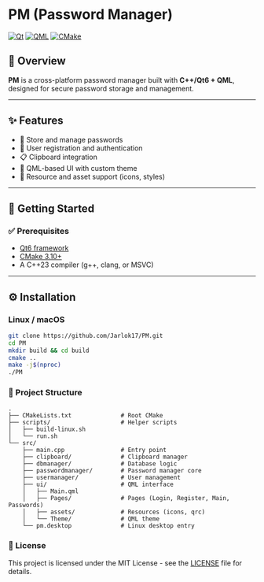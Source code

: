# PM (Password Manager)

[![Qt](https://img.shields.io/badge/Qt-6.9-green?style=for-the-badge&logo=qt&logoColor=white)](https://doc.qt.io/qt-6.9/)
[![QML](https://img.shields.io/badge/QML-6.9-blue?style=for-the-badge&logo=qt&logoColor=white)](https://doc.qt.io/qt-6/qtqml-index.html)
[![CMake](https://img.shields.io/badge/CMake-3.10+-064F8C?style=for-the-badge&logo=cmake&logoColor=white)](https://cmake.org/)

## 📖 Overview
**PM** is a cross-platform password manager built with **C++/Qt6 + QML**, designed for secure password storage and management.  

---

## ✨ Features
- 🔐 Store and manage passwords  
- 👤 User registration and authentication  
- 📋 Clipboard integration  
- 🎨 QML-based UI with custom theme  
- 📂 Resource and asset support (icons, styles)  

---

## 🚀 Getting Started

### ✅ Prerequisites
- [Qt6 framework](https://doc.qt.io/qt-6/get-and-install-qt.html)  
- [CMake 3.10+](https://cmake.org/download/)  
- A C++23 compiler (g++, clang, or MSVC)  

---

## ⚙️ Installation

### Linux / macOS
```bash
git clone https://github.com/Jarlok17/PM.git
cd PM
mkdir build && cd build
cmake ..
make -j$(nproc)
./PM
```

### 📁 Project Structure
```
.
├── CMakeLists.txt              # Root CMake
├── scripts/                    # Helper scripts
│   ├── build-linux.sh
│   └── run.sh
└── src/
    ├── main.cpp                # Entry point
    ├── clipboard/              # Clipboard manager
    ├── dbmanager/              # Database logic
    ├── passwordmanager/        # Password manager core
    ├── usermanager/            # User management
    ├── ui/                     # QML interface
    │   ├── Main.qml
    │   ├── Pages/              # Pages (Login, Register, Main, Passwords)
    │   ├── assets/             # Resources (icons, qrc)
    │   └── Theme/              # QML theme
    └── pm.desktop              # Linux desktop entry
```

### 📝 License
This project is licensed under the MIT License - see the [LICENSE](https://github.com/Jarlok17/PM/blob/main/LICENSE) file for details.
